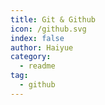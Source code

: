 ```yaml
---
title: Git & Github
icon: /github.svg
index: false
author: Haiyue
category:
  - readme
tag: 
  - github
---
```



